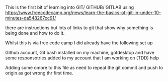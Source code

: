 This is the first bit of learning into GIT/ GITHUB/ GITLAB using 
https://www.freecodecamp.org/news/learn-the-basics-of-git-in-under-10-minutes-da548267cc91/

there are instructions but lots of links to git that show why something is being done and how to do it.

Whilst this is via free code camp I did already have the following set up

Github account, Git bash installed on my machine, gotdesktop and have some responsotries added to my account that I am working on (TDD) help

Adding some omore to this file as need to repeat the git commit and push to origin as got wrong thr first time.